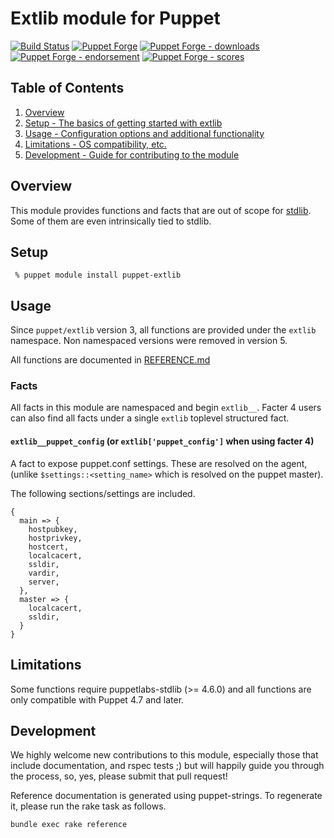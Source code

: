 # Extlib module for Puppet

[![Build Status](https://github.com/voxpupuli/puppet-extlib/workflows/CI/badge.svg)](https://github.com/voxpupuli/puppet-extlib/actions?query=workflow%3ACI)
[![Puppet Forge](https://img.shields.io/puppetforge/v/puppet/extlib.svg)](https://forge.puppetlabs.com/puppet/extlib)
[![Puppet Forge - downloads](https://img.shields.io/puppetforge/dt/puppet/extlib.svg)](https://forge.puppetlabs.com/puppet/extlib)
[![Puppet Forge - endorsement](https://img.shields.io/puppetforge/e/puppet/extlib.svg)](https://forge.puppetlabs.com/puppet/extlib)
[![Puppet Forge - scores](https://img.shields.io/puppetforge/f/puppet/extlib.svg)](https://forge.puppetlabs.com/puppet/extlib)

## Table of Contents

1. [Overview](#overview)
1. [Setup - The basics of getting started with extlib](#setup)
1. [Usage - Configuration options and additional functionality](#usage)
1. [Limitations - OS compatibility, etc.](#limitations)
1. [Development - Guide for contributing to the module](#development)

## Overview

This module provides functions and facts that are out of scope for [stdlib](https://github.com/puppetlabs/puppetlabs-stdlib).
Some of them are even intrinsically tied to stdlib.

## Setup

```console
 % puppet module install puppet-extlib
```

## Usage

Since `puppet/extlib` version 3, all functions are provided under the `extlib` namespace.
Non namespaced versions were removed in version 5.

All functions are documented in [REFERENCE.md](REFERENCE.md)

### Facts

All facts in this module are namespaced and begin `extlib__`.
Facter 4 users can also find all facts under a single `extlib` toplevel
structured fact.

#### `extlib__puppet_config` (or `extlib['puppet_config']` when using facter 4)

A fact to expose puppet.conf settings. These are resolved on the agent, (unlike
`$settings::<setting_name>` which is resolved on the puppet master).

The following sections/settings are included.

```
{
  main => {
    hostpubkey,
    hostprivkey,
    hostcert,
    localcacert,
    ssldir,
    vardir,
    server,
  },
  master => {
    localcacert,
    ssldir,
  }
}
```

## Limitations

Some functions require puppetlabs-stdlib (>= 4.6.0) and all functions are only
compatible with Puppet 4.7 and later.

## Development

We highly welcome new contributions to this module, especially those that
include documentation, and rspec tests ;) but will happily guide you through
the process, so, yes, please submit that pull request!

Reference documentation is generated using puppet-strings.
To regenerate it, please run the rake task as follows.

```console
bundle exec rake reference
```
